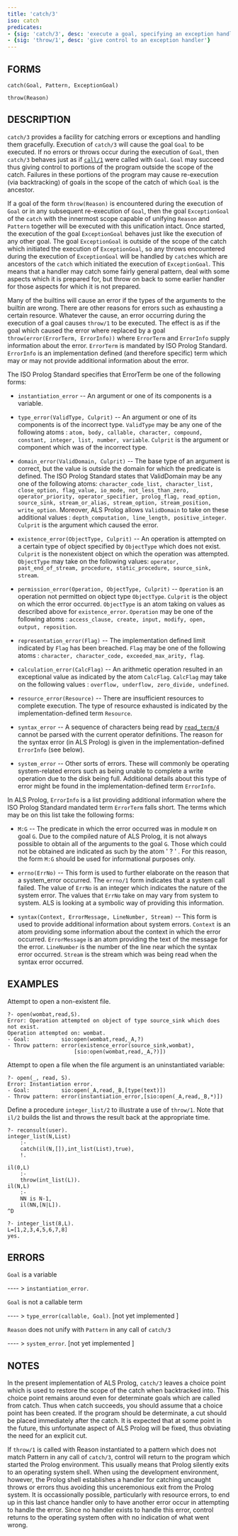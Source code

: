 ```yaml
---
title: 'catch/3'
iso: catch
predicates:
- {sig: 'catch/3', desc: 'execute a goal, specifying an exception handler'}
- {sig: 'throw/1', desc: 'give control to an exception handler'}
---
```


## FORMS
```
catch(Goal, Pattern, ExceptionGoal)

throw(Reason)
```
## DESCRIPTION

`catch/3` provides a facility for catching errors or exceptions and handling them gracefully. Execution of `catch/3` will cause the goal `Goal` to be executed. If no errors or throws occur during the execution of `Goal`, then `catch/3` behaves just as if [`call/1`](call.html) were called with `Goal`. `Goal` may succeed thus giving control to portions of the program outside the scope of the catch. Failures in these portions of the program may cause re-execution (via backtracking) of goals in the scope of the catch of which `Goal` is the ancestor.

If a goal of the form `throw(Reason)` is encountered during the execution of `Goal` or in any subsequent re-execution of `Goal`, then the goal `ExceptionGoal` of the `catch` with the innermost scope capable of unifying `Reason` and `Pattern` together will be executed with this unification intact. Once started, the execution of the goal `ExceptionGoal` behaves just like the execution of any other goal. The goal `ExceptionGoal` is outside of the scope of the catch which initiated the execution of `ExceptionGoal`, so any throws encountered during the execution of `ExceptionGoal` will be handled by `catch`es which are ancestors of the `catch` which initiated the execution of `ExceptionGoal`. This means that a handler may catch some fairly general pattern, deal with some aspects which it is prepared for, but throw on back to some earlier handler for those aspects for which it is not prepared.

Many of the builtins will cause an error if the types of the arguments to the builtin are wrong. There are other reasons for errors such as exhausting a certain resource. Whatever the cause, an error occurring during the execution of a goal causes `throw/1` to be executed. The effect is as if the goal which caused the error where replaced by a goal `throw(error(ErrorTerm, ErrorInfo))` where `ErrorTerm` and `ErrorInfo` supply information about the error. `ErrorTerm` is mandated by ISO Prolog Standard. `ErrorInfo` is an implementation defined (and therefore specific) term which may or may not provide additional information about the error.

The ISO Prolog Standard specifies that ErrorTerm be one of the following forms:

- `instantiation_error` -- An argument or one of its components is a variable.

- `type_error(ValidType, Culprit)` -- An argument or one of its components is of the incorrect type. `ValidType` may be any one of the following atoms : `atom, body, callable, character, compound, constant, integer, list, number, variable`. `Culprit` is the argument or component which was of the incorrect type.

- `domain_error(ValidDomain, Culprit)` -- The base type of an argument is correct, but the value is outside the domain for which the predicate is defined. The ISO Prolog Standard states that ValidDomain may be any one of the following atoms: `character_code_list, character_list, close_option, flag_value, io_mode, not_less_than_zero, operator_priority, operator_specifier, prolog_flag, read_option, source_sink, stream_or_alias, stream_option, stream_position, write_option`. Moreover, ALS Prolog allows `ValidDomain` to take on these additional values : `depth_computation, line_length, positive_integer`. `Culprit` is the argument which caused the error.

- `existence_error(ObjectType, Culprit)` -- An operation is attempted on a certain type of object specified by `ObjectType` which does not exist. `Culprit` is the nonexistent object on which the operation was attempted. `ObjectType` may take on the following values: `operator, past_end_of_stream, procedure, static_procedure, source_sink, stream`.

- `permission_error(Operation, ObjectType, Culprit)` -- `Operation` is an operation not permitted on object type `ObjectType`. `Culprit` is the object on which the error occurred. `ObjectType` is an atom taking on values as described above for `existence_error`. `Operation` may be one of the following atoms : `access_clause, create, input, modify, open, output, reposition`.

- `representation_error(Flag)` -- The implementation defined limit indicated by `Flag` has been breached. `Flag` may be one of the following atoms : `character, character_code, exceeded_max_arity, flag`.

- `calculation_error(CalcFlag)` -- An arithmetic operation resulted in an exceptional value as indicated by the atom `CalcFlag`. `CalcFlag` may take on the following values : `overflow, underflow, zero_divide, undefined`.

- `resource_error(Resource)` -- There are insufficient resources to complete execution. The type of resource exhausted is indicated by the implementation-defined term `Resource`.

- `syntax_error` -- A sequence of characters being read by [`read_term/4`](read.html) cannot be parsed with the current operator definitions. The reason for the syntax error (in ALS Prolog) is given in the implementation-defined `ErrorInfo` (see below).

- `system_error` -- Other sorts of errors. These will commonly be operating system-related errors such as being unable to complete a write operation due to the disk being full. Additional details about this type of error might be found in the implementation-defined term `ErrorInfo`.

In ALS Prolog, `ErrorInfo` is a list providing additional information where the ISO Prolog Standard mandated term `ErrorTerm` falls short. The terms which may be on this list take the following forms:

- `M:G` -- The predicate in which the error occurred was in module `M` on goal `G`. Due to the compiled nature of ALS Prolog, it is not always possible to obtain all of the arguments to the goal `G`. Those which could not be obtained are indicated as such by the atom ' ? ' . For this reason, the form `M:G` should be used for informational purposes only.

- `errno(ErrNo)` -- This form is used to further elaborate on the reason that a system_error occurred. The `errno/1` form indicates that a system call failed. The value of `ErrNo` is an integer which indicates the nature of the system error. The values that `ErrNo` take on may vary from system to system. ALS is looking at a symbolic way of providing this information.

- `syntax(Context, ErrorMessage, LineNumber, Stream)` -- This form is used to provide additional information about system errors. `Context` is an atom providing some information about the context in which the error occurred. `ErrorMessage` is an atom providing the text of the message for the error. `LineNumber` is the number of the line near which the syntax error occurred. `Stream` is the stream which was being read when the syntax error occurred.


## EXAMPLES

Attempt to open a non-existent file.

```
?- open(wombat,read,S).
Error: Operation attempted on object of type source_sink which does not exist.
Operation attempted on: wombat.
- Goal:          sio:open(wombat,read,_A,?)
- Throw pattern: error(existence_error(source_sink,wombat),
                     [sio:open(wombat,read,_A,?)])
```
Attempt to open a file when the file argument is an uninstantiated variable:
```
?- open(_, read, S).
Error: Instantiation error.
- Goal:          sio:open(_A,read,_B,[type(text)])
- Throw pattern: error(instantiation_error,[sio:open(_A,read,_B,*)])
```
Define a procedure `integer_list/2` to illustrate a use of `throw/1`.  Note that `il/2` builds the list and throws the result back at the appropriate time.
```
?- reconsult(user).
integer_list(N,List)
    :-
    catch(il(N,[]),int_list(List),true),
    !.

il(0,L)
    :-
    throw(int_list(L)).
il(N,L)
    :-
    NN is N-1,
    il(NN,[N|L]).
^D
```

```
?- integer_list(8,L).
L=[1,2,3,4,5,6,7,8]
yes.
```
## ERRORS

`Goal` is a variable

---- &gt; `instantiation_error`.

`Goal` is not a callable term

---- &gt; `type_error(callable, Goal)`. [not yet implemented ]

`Reason` does not unify with `Pattern` in any call of `catch/3`

---- &gt; `system_error`. [not yet implemented ]


## NOTES

In the present implementation of ALS Prolog, `catch/3` leaves a choice point which is used to restore the scope of the catch when backtracked into. This choice point remains around even for determinate goals which are called from catch. Thus when catch succeeds, you should assume that a choice point has been created. If the program should be determinate, a cut should be placed immediately after the catch. It is expected that at some point in the future, this unfortunate aspect of ALS Prolog will be fixed, thus obviating the need for an explicit cut.

If `throw/1` is called with Reason instantiated to a pattern which does not match Pattern in any call of `catch/3`, control will return to the program which started the Prolog environment. This usually means that Prolog silently exits to an operating system shell. When using the development environment, however, the Prolog shell establishes a handler for catching uncaught throws or errors thus avoiding this unceremonious exit from the Prolog system. It is occassionally possible, particularly with resource errors, to end up in this last chance handler only to have another error occur in attempting to handle the error. Since no handler exists to handle this error, control returns to the operating system often with no indication of what went wrong.

